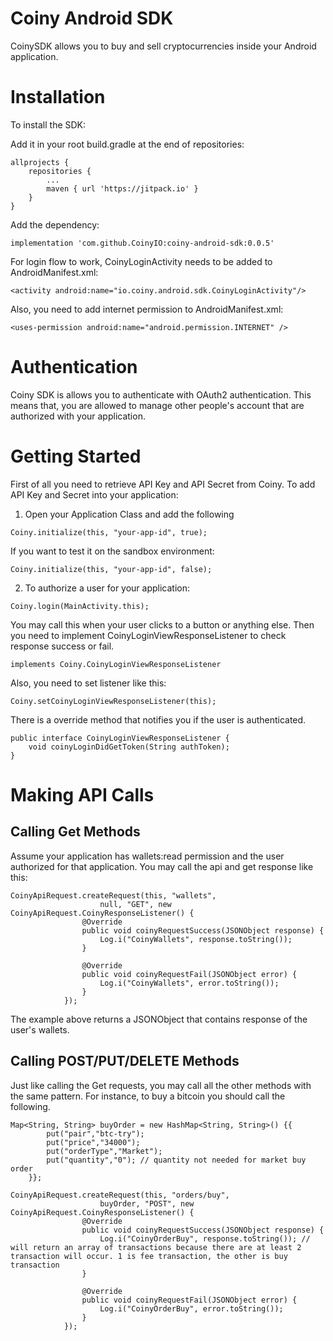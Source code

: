 # Coiny Android SDK

CoinySDK allows you to buy and sell cryptocurrencies inside your Android application. 

# Installation

To install the SDK:

Add it in your root build.gradle at the end of repositories:

    allprojects {
        repositories {
            ...
            maven { url 'https://jitpack.io' }
        }
    }

Add the dependency:

`implementation 'com.github.CoinyIO:coiny-android-sdk:0.0.5'`

For login flow to work, CoinyLoginActivity needs to be added to AndroidManifest.xml:

`<activity android:name="io.coiny.android.sdk.CoinyLoginActivity"/>`

Also, you need to add internet permission to AndroidManifest.xml:

`<uses-permission android:name="android.permission.INTERNET" />`

# Authentication 

Coiny SDK is allows you to authenticate with OAuth2 authentication. This means that, you are allowed to manage other people's account that are authorized with your application.

# Getting Started

First of all you need to retrieve API Key and API Secret from Coiny. To add API Key and Secret into your application:

1. Open your Application Class and add the following

`Coiny.initialize(this, "your-app-id", true);`

If you want to test it on the sandbox environment:

`Coiny.initialize(this, "your-app-id", false);`

2. To authorize a user for your application: 

`Coiny.login(MainActivity.this);`

You may call this when your user clicks to a button or anything else. Then you need to implement CoinyLoginViewResponseListener to check response success or fail.

`implements Coiny.CoinyLoginViewResponseListener`

Also, you need to set listener like this:

`Coiny.setCoinyLoginViewResponseListener(this);`

There is a override method that notifies you if the user is authenticated.

	public interface CoinyLoginViewResponseListener {
		void coinyLoginDidGetToken(String authToken);
	}

# Making API Calls

## Calling Get Methods

Assume your application has wallets:read permission and the user authorized for that application. You may call the api and get response like this: 

	CoinyApiRequest.createRequest(this, "wallets",
                        null, "GET", new CoinyApiRequest.CoinyResponseListener() {
                    @Override
                    public void coinyRequestSuccess(JSONObject response) {
                        Log.i("CoinyWallets", response.toString());
                    }

                    @Override
                    public void coinyRequestFail(JSONObject error) {
                        Log.i("CoinyWallets", error.toString());
                    }
                });
The example above returns a JSONObject that contains response of the user's wallets.

## Calling POST/PUT/DELETE Methods

Just like calling the Get requests, you may call all the other methods with the same pattern. For instance, to buy a bitcoin you should call the following.

    Map<String, String> buyOrder = new HashMap<String, String>() {{
            put("pair","btc-try");
            put("price","34000");
            put("orderType","Market");
            put("quantity","0"); // quantity not needed for market buy order 
        }};

    CoinyApiRequest.createRequest(this, "orders/buy",
                        buyOrder, "POST", new CoinyApiRequest.CoinyResponseListener() {
                    @Override
                    public void coinyRequestSuccess(JSONObject response) {
                        Log.i("CoinyOrderBuy", response.toString()); // will return an array of transactions because there are at least 2 transaction will occur. 1 is fee transaction, the other is buy transaction
                    }

                    @Override
                    public void coinyRequestFail(JSONObject error) {
                        Log.i("CoinyOrderBuy", error.toString());
                    }
                });
